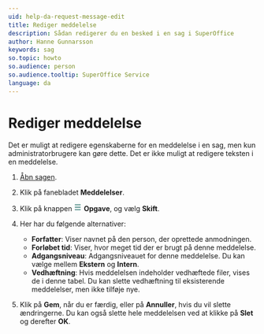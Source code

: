```yaml
---
uid: help-da-request-message-edit
title: Rediger meddelelse
description: Sådan redigerer du en besked i en sag i SuperOffice
author: Hanne Gunnarsson
keywords: sag
so.topic: howto
so.audience: person
so.audience.tooltip: SuperOffice Service
language: da
---
```


# Rediger meddelelse

Det er muligt at redigere egenskaberne for en meddelelse i en sag, men kun administratorbrugere kan gøre dette. Det er ikke muligt at redigere teksten i en meddelelse.

1. [Åbn sagen][1].
1. Klik på fanebladet **Meddelelser**.
1. Klik på knappen ![ikon][img1] **Opgave**, og vælg **Skift**.
1. Her har du følgende alternativer:
    * **Forfatter**: Viser navnet på den person, der oprettede anmodningen.
    * **Forløbet tid**: Viser, hvor meget tid der er brugt på denne meddelelse.
    * **Adgangsniveau**: Adgangsniveauet for denne meddelelse. Du kan vælge mellem **Ekstern** og **Intern**.
    * **Vedhæftning**: Hvis meddelelsen indeholder vedhæftede filer, vises de i denne tabel. Du kan slette vedhæftning til eksisterende meddelelser, men ikke tilføje nye.

1. Klik på **Gem**, når du er færdig, eller på **Annuller**, hvis du vil slette ændringerne. Du kan også slette hele meddelelsen ved at klikke på **Slet** og derefter **OK**.

<!-- Referenced links -->
[1]: ../index.md#open

<!-- Referenced images -->
[img1]: ../../../../media/icons/btn-menu.png
